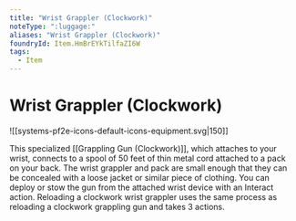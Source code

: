 ```yaml
---
title: "Wrist Grappler (Clockwork)"
noteType: ":luggage:"
aliases: "Wrist Grappler (Clockwork)"
foundryId: Item.HmBrEYkTilfaZI6W
tags:
  - Item
---
```


# Wrist Grappler (Clockwork)
![[systems-pf2e-icons-default-icons-equipment.svg|150]]

This specialized [[Grappling Gun (Clockwork)]], which attaches to your wrist, connects to a spool of 50 feet of thin metal cord attached to a pack on your back. The wrist grappler and pack are small enough that they can be concealed with a loose jacket or similar piece of clothing. You can deploy or stow the gun from the attached wrist device with an Interact action. Reloading a clockwork wrist grappler uses the same process as reloading a clockwork grappling gun and takes 3 actions.
